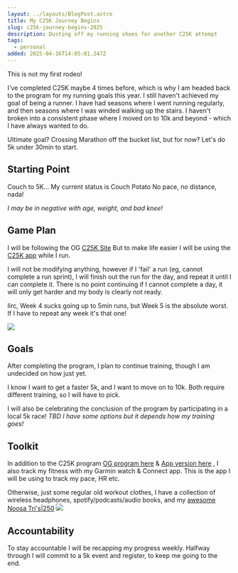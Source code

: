 ```yaml
---
layout: ../layouts/BlogPost.astro
title: My C25K Journey Begins
slug: c25k-journey-begins-2025
description: Dusting off my running shoes for another C25K attempt
tags:
  - personal
added: 2025-04-16T14:05:01.247Z
---
```


<span class="yellow">This is not my first rodeo!</span>


I've completed C25K maybe 4 times before, which is why I am headed back to the program for my running goals this year.
I still haven't achieved my goal of <span class="pink">being a runner</span>. I have had seasons where I went running regularly, and then seasons where I was winded walking up the stairs. I haven't broken into a consistent phase where I moved on to 10k and beyond - which I have always wanted to do.

<span class="blue">Ultimate goal?</span> Crossing Marathon off the bucket list, but for now? Let's do 5k under 30min to start.

## Starting Point

Couch to 5K... My current status is Couch Potato
No pace, no distance, nada!

*I may be in negative with age, weight, and bad knee!*

## Game Plan

I will be following the OG [C25K Site](https://c25k.com/c25k_plan/)
But to make life easier I will be using the [C25K app](http://www.c25kfree.com/) while I run.

I will not be modifying anything, however if I 'fail' a run (eg, cannot complete a run sprint), I will finish out the run for the day, and repeat it until I can complete it. There is no point continuing if I cannot complete a day, it will only get harder and my body is clearly not ready.

Iirc, Week 4 sucks going up to 5min runs, but Week 5 is the absolute worst. If I have to repeat any week it's that one!

![](/assets/c25k-plan.png)

## Goals

After completing the program, I plan to continue training, though I am undecided on how just yet.

I know I want to get a faster 5k, and I want to move on to 10k. Both require different training, so I will have to pick.

I will also be celebrating the conclusion of the program by participating in a local 5k race! *TBD I have some options but it depends how my training goes!*

## Toolkit

In addition to the C25K program [OG program here](https://c25k.com/c25k_plan/) &  [App version here](http://www.c25kfree.com/) , I also track my fitness with my Garmin watch & Connect app.
This is the app I will be using to track my pace, HR etc.

Otherwise, just some regular old workout clothes, I have a collection of wireless headphones, spotify/podcasts/audio books, and my [awesome Noosa Tri's|250](https://www.lauriesshoes.com/wp-content/uploads/2023/02/Asics-Womens-Noosa-Tri-14-Orange-PopBlazing-Coral.png)
![](/assets/Asics-Womens-Noosa-Tri-14-Orange-PopBlazing-Coral.webp)

## Accountability

To stay accountable I will be recapping my progress weekly.
Halfway through I will commit to a 5k event and register, to keep me going to the end.

```javascript
```
